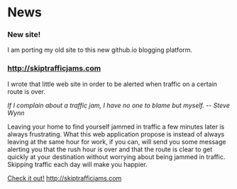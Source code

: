# News

### New site!

I am porting my old site to this new github.io blogging platform.

### <http://skiptrafficjams.com>

I wrote that little web site in order to be alerted when traffic on a certain route is over.

_If I complain about a traffic jam, I have no one to blame but myself. -- Steve Wynn_

Leaving your home to find yourself jammed in traffic a few minutes later is always frustrating. 
What this web application propose is instead of always leaving at the same hour for work, if you 
can, will send you some message alerting you that the rush hour is over and that the route is 
clear to get quickly at your destination without worrying about being jammed in traffic. 
Skipping traffic each day will make you happier.

[Check it out!](http://skiptrafficjams.com) <http://skiptrafficjams.com>
